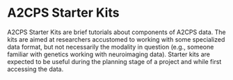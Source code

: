 # A2CPS Starter Kits

A2CPS Starter Kits are brief tutorials about components of A2CPS data. The kits are aimed at researchers accustomed to working with some specialized data format, but not necessarily the modality in question (e.g., someone familiar with genetics working with neuroimaging data). Starter kits are expected to be useful during the planning stage of a project and while first accessing the data.
